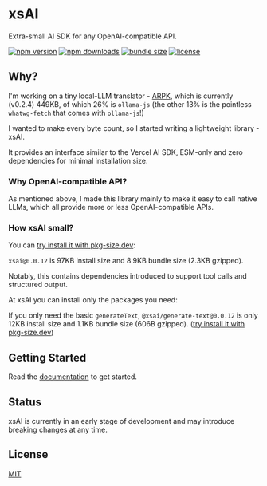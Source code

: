 # xsAI

Extra-small AI SDK for any OpenAI-compatible API.

<!-- automd:badges name="xsai" provider="badgen" color="cyan" license bundlephobia -->

[![npm version](https://flat.badgen.net/npm/v/xsai?color=cyan)](https://npmjs.com/package/xsai)
[![npm downloads](https://flat.badgen.net/npm/dm/xsai?color=cyan)](https://npm.chart.dev/xsai)
[![bundle size](https://flat.badgen.net/bundlephobia/minzip/xsai?color=cyan)](https://bundlephobia.com/package/xsai)
[![license](https://flat.badgen.net/github/license/moeru-ai/xsai?color=cyan)](https://github.com/moeru-ai/xsai/blob/main/LICENSE)

<!-- /automd -->

## Why?

I'm working on a tiny local-LLM translator - [ARPK](https://github.com/moeru-ai/arpk), which is currently (v0.2.4) 449KB, of which 26% is `ollama-js` (the other 13% is the pointless `whatwg-fetch` that comes with `ollama-js`!)

I wanted to make every byte count, so I started writing a lightweight library - xsAI.

It provides an interface similar to the Vercel AI SDK, ESM-only and zero dependencies for minimal installation size.

### Why OpenAI-compatible API?

As mentioned above, I made this library mainly to make it easy to call native LLMs, which all provide more or less OpenAI-compatible APIs.

### How xsAI small?

You can [try install it with pkg-size.dev](https://pkg-size.dev/xsai):

`xsai@0.0.12` is 97KB install size and 8.9KB bundle size (2.3KB gzipped).

Notably, this contains dependencies introduced to support tool calls and structured output.

At xsAI you can install only the packages you need:

If you only need the basic `generateText`, `@xsai/generate-text@0.0.12` is only 12KB install size and 1.1KB bundle size (606B gzipped). ([try install it with pkg-size.dev](https://pkg-size.dev/@xsai/generate-text))

## Getting Started

Read the [documentation](https://xsai.js.org/docs) to get started.

## Status

xsAI is currently in an early stage of development and may introduce breaking changes at any time.

## License

[MIT](LICENSE.md)
